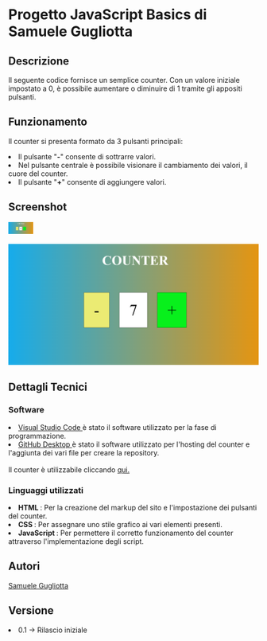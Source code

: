 # Progetto JavaScript Basics di Samuele Gugliotta

## Descrizione
<p> Il seguente codice fornisce un semplice counter. Con un valore iniziale impostato a 0, è possibile aumentare o diminuire di 1 tramite gli appositi pulsanti. <p>

## Funzionamento
  <p> Il counter si presenta formato da 3 pulsanti principali: <p>
    <li> Il pulsante "<strong>-</strong>" consente di sottrarre valori.
      <li> Nel pulsante centrale è possibile visionare il cambiamento dei valori, il cuore del counter.
    <li> Il pulsante "<strong>+</strong>" consente di aggiungere valori.

## Screenshot
<img src="https://raw.githubusercontent.com/Rewillow/counter/main/img/Screen%201.png" alt="Screen1" style="max-width:50px;">
        <br>
        <br>
<img src="https://raw.githubusercontent.com/Rewillow/counter/main/img/Screen%202.png" alt="Screen1" style="msx-width:50px;">


## Dettagli Tecnici

  ### Software
  <li> <a href="https://code.visualstudio.com/" rel=Sito1> Visual Studio Code </a> è stato il software utilizzato per la fase di programmazione.
  <li> <a href="https://desktop.github.com/" rel=Sito1> GitHub Desktop </a> è stato il software utilizzato per l'hosting del counter e l'aggiunta dei vari file per creare la repository.
  <br>
  <br>
  Il counter è utilizzabile cliccando <a href="https://rewillow.github.io/counter/" rel=Counter> qui. </a>
  
  ### Linguaggi utilizzati
  
  <li> <strong> HTML </strong>: Per la creazione del markup del sito e l'impostazione dei pulsanti del counter.
  <li> <strong> CSS </strong>: Per assegnare uno stile grafico ai vari elementi presenti.
  <li> <strong> JavaScript </strong>: Per permettere il corretto funzionamento del counter attraverso l'implementazione degli script.
  
## Autori
  <a href= "https://www.instagram.com/rewillow7/" rel="Social">Samuele Gugliotta</a>
  
## Versione
  <li> 0.1 -> Rilascio iniziale </li>
